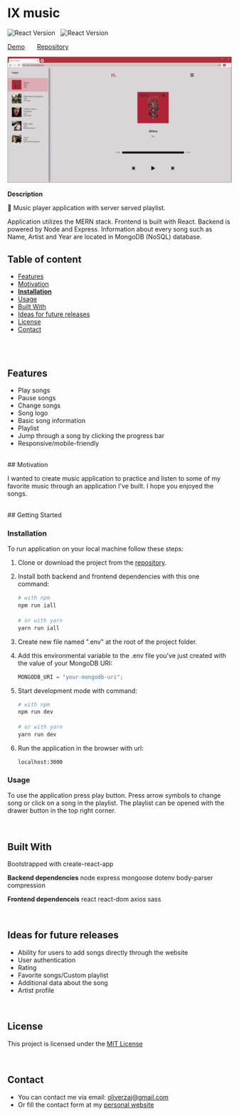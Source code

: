# IX music

![React Version](https://img.shields.io/badge/node-v12.16.2-green.svg) &nbsp;
![React Version](https://img.shields.io/badge/react-v17.0.1-green.svg)<br/>

[Demo](https://ixmusic.herokuapp.com/) &nbsp; &nbsp; &nbsp; [Repository](https://github.com/777pretty/ixmusic)<br/>

![preview](https://github.com/001pretty/ixmusic/blob/main/ixmusic-preview.png)

**Description**

🎼 Music player application with server served playlist.

Application utilizes the MERN stack.
Frontend is built with React.
Backend is powered by Node and Express.
Information about every song such as Name, Artist and Year are located in MongoDB (NoSQL) database.
<br/>

## Table of content

- [Features](#features)
- [Motivation](#motivation)
- [**Installation**](#installation)
- [Usage](#usage)
- [Built With](#built-with)
- [Ideas for future releases](#ideas-for-future-releases)
- [License](#license)
- [Contact](#contact)

<br/>
<br/>

## Features

- Play songs
- Pause songs
- Change songs
- Song logo
- Basic song information
- Playlist
- Jump through a song by clicking the progress bar
- Responsive/mobile-friendly

<br/>
## Motivation

I wanted to create music application to practice and listen to some of my favorite music through an application I've built. I hope you enjoyed the songs.

<br/>
## Getting Started

### Installation

To run application on your local machine follow these steps:

1. Clone or download the project from the [repository](https://github.com/777pretty/ixmusic).
2. Install both backend and frontend dependencies with this one command:

   ```bash
   # with npm
   npm run iall

   # or with yarn
   yarn run iall
   ```

3. Create new file named ".env" at the root of the project folder.

4. Add this environmental variable to the .env file you've just created with the value of your MongoDB URI:
   ```javascript
   MONGODB_URI = "your-mongodb-uri";
   ```
5. Start development mode with command:

   ```bash
   # with npm
   npm run dev

   # or with yarn
   yarn run dev
   ```

6. Run the application in the browser with url:
   ```javacript
   localhost:3000
   ```

### Usage

To use the application press play button. Press arrow symbols to change song or click on a song in the playlist. The playlist can be opened with the drawer button in the top right corner.

<br />

## Built With

Bootstrapped with create-react-app

**Backend dependencies**
node
express
mongoose
dotenv
body-parser
compression

**Frontend dependenceis**
react
react-dom
axios
sass

<br/>

## Ideas for future releases

- Ability for users to add songs directly through the website
- User authentication
- Rating
- Favorite songs/Custom playlist
- Additional data about the song
- Artist profile

<br/>

## License

This project is licensed under the [MIT License](https://github.com/this/project/blob/master/LICENSE)

<br/>

## Contact

- You can contact me via email: oliverzaj@gmail.com
- Or fill the contact form at my [personal website](https://thezajac.com)
